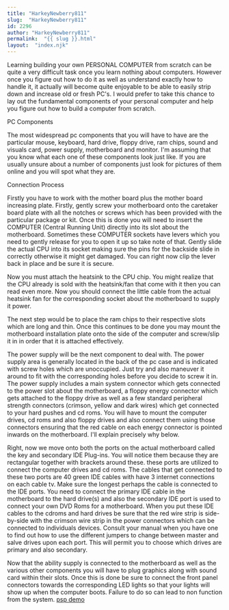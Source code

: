 ```yaml
---
title: "HarkeyNewberry811"
slug:  "HarkeyNewberry811"
id: 2296
author: "HarkeyNewberry811"
permalink:  "{{ slug }}.html"
layout:  "index.njk"
---
```


Learning building your own PERSONAL COMPUTER from scratch can be quite a
very difficult task once you learn nothing about computers. However once
you figure out how to do it as well as understand exactly how to handle
it, it actually will become quite enjoyable to be able to easily strip
down and increase old or fresh PC's. I would prefer to take this chance
to lay out the fundamental components of your personal computer and help
you figure out how to build a computer from scratch.

PC Components

The most widespread pc components that you will have to have are the
particular mouse, keyboard, hard drive, floppy drive, ram chips, sound
and visuals card, power supply, motherboard and monitor. I'm assuming
that you know what each one of these components look just like. If you
are usually unsure about a number of components just look for pictures
of them online and you will spot what they are.

Connection Process

Firstly you have to work with the mother board plus the mother board
increasing plate. Firstly, gently screw your motherboard onto the
caretaker board plate with all the notches or screws which has been
provided with the particular package or kit. Once this is done you will
need to insert the COMPUTER (Central Running Unit) directly into its
slot about the motherboard. Sometimes these COMPUTER sockets have levers
which you need to gently release for you to open it up so take note of
that. Gently slide the actual CPU into its socket making sure the pins
for the backside slide in correctly otherwise it might get damaged. You
can right now clip the lever back in place and be sure it is secure.

Now you must attach the heatsink to the CPU chip. You might realize that
the CPU already is sold with the heatsink/fan that come with it then you
can read even more. Now you should connect the little cable from the
actual heatsink fan for the corresponding socket about the motherboard
to supply it power.

The next step would be to place the ram chips to their respective slots
which are long and thin. Once this continues to be done you may mount
the motherboard installation plate onto the side of the computer and
screw/slip it in in order that it is attached effectively.

The power supply will be the next component to deal with. The power
supply area is generally located in the back of the pc case and is
indicated with screw holes which are unoccupied. Just try and also
maneuver it around to fit with the corresponding holes before you decide
to screw it in. The power supply includes a main system connector which
gets connected to the power slot about the motherboard, a floppy energy
connector which gets attached to the floppy drive as well as a few
standard peripheral strength connectors (crimson, yellow and dark wires)
which get connected to your hard pushes and cd roms. You will have to
mount the computer drives, cd roms and also floppy drives and also
connect them using those connectors ensuring that the red cable on each
energy connector is pointed inwards on the motherboard. I'll explain
precisely why below.

Right, now we move onto both the ports on the actual motherboard called
the key and secondary IDE Plug-ins. You will notice them because they
are rectangular together with brackets around these. these ports are
utilized to connect the computer drives and cd roms. The cables that get
connected to these two ports are 40 green IDE cables with have 3
internet connections on each cable tv. Make sure the longest perhaps the
cable is connected to the IDE ports. You need to connect the primary IDE
cable in the motherboard to the hard drive(s) and also the secondary IDE
port is used to connect your own DVD Roms for a motherboard. When you
put these IDE cables to the cdroms and hard drives be sure that the red
wire strip is side-by-side with the crimson wire strip in the power
connectors which can be connected to individuals devices. Consult your
manual when you have one to find out how to use the different jumpers to
change between master and salve drives upon each port. This will permit
you to choose which drives are primary and also secondary.

Now that the ability supply is connected to the motherboard as well as
the various other components you will have to plug graphics along with
sound card within their slots. Once this is done be sure to connect the
front panel connectors towards the corresponding LED lights so that your
lights will show up when the computer boots. Failure to do so can lead
to non function from the system. [psp demo](http://pspdemo.org)
